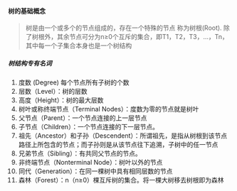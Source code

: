 #### 树的基础概念
 > 树是由一个或多个的节点组成的，存在一个特殊的节点 称为树根(Root). 除了树根外，其余节点可分为n≥0个互斥的集合，即T1，T2，T3，…，Tn，其中每一个子集合本身也是一个树结构

##### 树结构专有名词
 1. 度数 (Degree) 每个节点所有子树的个数
 2. 层数（Level）：树的层数
 3. 高度（Height）：树的最大层数
 4. 树叶或称终端节点（Terminal Nodes）：度数为零的节点就是树叶
 5. 父节点（Parent）：一个节点连接的上一层节点
 6. 子节点（Children）：一个节点连接的下一层节点。
 7. 祖先（Ancestor）和子孙（Descendent）：所谓祖先，是指从树根到该节点路径上所包含的节点；而子孙则是从该节点往下追溯，子树中的任一节点
 8. 兄弟节点（Sibling）：有共同父节点的节点。
 9. 非终端节点（Nonterminal Node）：树叶以外的节点
 10. 同代（Generation）：在同一棵树中具有相同层数的节点
 11. 森林（Forest）：n（n≥0）棵互斥树的集合。将一棵大树移去树根即为森林
